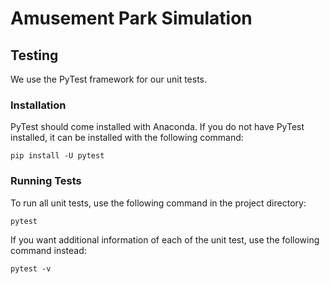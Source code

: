 # Amusement Park Simulation

## Testing

We use the PyTest framework for our unit tests.

### Installation

PyTest should come installed with Anaconda. If you do not have PyTest
installed, it can be installed with the following command:

```shell
pip install -U pytest
```

### Running Tests

To run all unit tests, use the following command in the project directory:

```shell
pytest
```

If you want additional information of each of the unit test, use the
following command instead:

```shell
pytest -v
```
